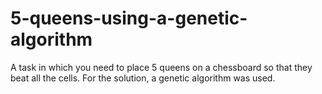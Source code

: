 # 5-queens-using-a-genetic-algorithm
A task in which you need to place 5 queens on a chessboard so that they beat all the cells. For the solution, a genetic algorithm was used.
